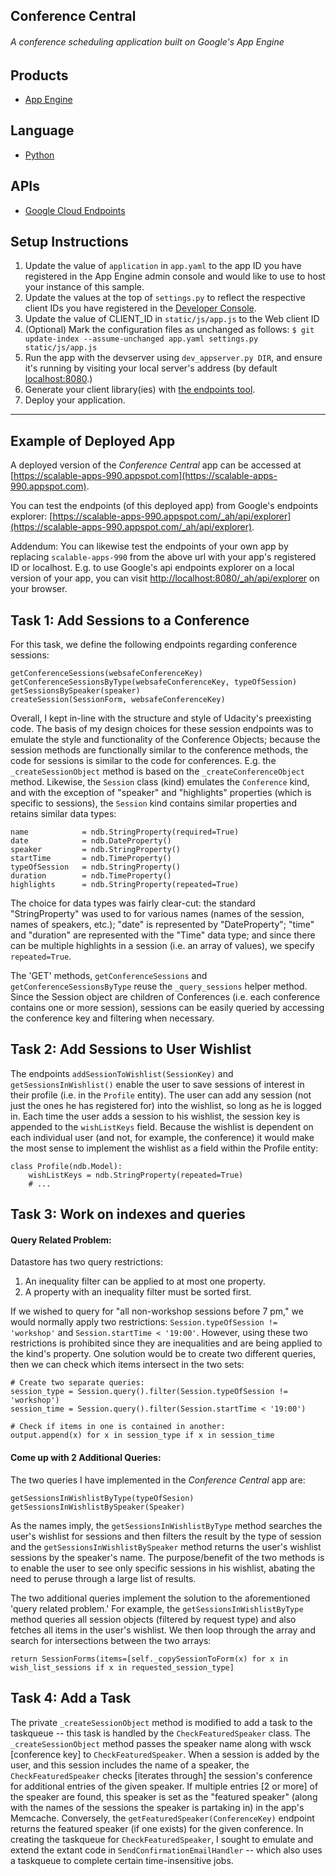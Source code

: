 ## Conference Central
###### A conference scheduling application built on Google's _App Engine_

## Products
- [App Engine][1]

## Language
- [Python][2]

## APIs
- [Google Cloud Endpoints][3]

## Setup Instructions
1.  Update the value of `application` in `app.yaml` to the app ID you
    have registered in the App Engine admin console and would like to use to host
    your instance of this sample.
2.  Update the values at the top of `settings.py` to
    reflect the respective client IDs you have registered in the
    [Developer Console][4].
3.  Update the value of CLIENT_ID in `static/js/app.js` to the Web client ID
4.  (Optional) Mark the configuration files as unchanged as follows:
    `$ git update-index --assume-unchanged app.yaml settings.py static/js/app.js`
5.  Run the app with the devserver using `dev_appserver.py DIR`, and ensure it's running by visiting
    your local server's address (by default [localhost:8080][5].)
6.  Generate your client library(ies) with [the endpoints tool][6].
7.  Deploy your application.


[1]: https://developers.google.com/appengine
[2]: http://python.org
[3]: https://developers.google.com/appengine/docs/python/endpoints/
[4]: https://console.developers.google.com/
[5]: https://localhost:8080/
[6]: https://developers.google.com/appengine/docs/python/endpoints/endpoints_tool
___________________________________________________________


## Example of Deployed App
A deployed version of the *Conference Central* app can be accessed at [https://scalable-apps-990.appspot.com](https://scalable-apps-990.appspot.com). 

You can test the endpoints (of this deployed app) from Google's endpoints explorer: [https://scalable-apps-990.appspot.com/_ah/api/explorer](https://scalable-apps-990.appspot.com/_ah/api/explorer).

Addendum: You can likewise test the endpoints of your own app by replacing `scalable-apps-990` from the above url with your app's registered ID or localhost. E.g. to use Google's api endpoints explorer on a local version of your app, you can visit [http://localhost:8080/_ah/api/explorer](http://localhost:8080/_ah/api/explorer) on your browser.


## Task 1: Add Sessions to a Conference
For this task, we define the following endpoints regarding conference sessions:

```
getConferenceSessions(websafeConferenceKey)
getConferenceSessionsByType(websafeConferenceKey, typeOfSession)
getSessionsBySpeaker(speaker)
createSession(SessionForm, websafeConferenceKey)
```

Overall, I kept in-line with the structure and style of Udacity's preexisting code. The basis of my design choices for these session endpoints was to emulate the style and functionality of the Conference Objects; because the session methods are functionally similar to the conference methods, the code for sessions is similar to the code for conferences. E.g. the `_createSessionObject` method is based on the `_createConferenceObject` method. Likewise, the `Session` class (kind) emulates the `Conference` kind, and with the exception of "speaker" and "highlights" properties (which is specific to sessions), the `Session` kind contains similar properties and retains similar data types:

```
name            = ndb.StringProperty(required=True)
date            = ndb.DateProperty()
speaker         = ndb.StringProperty()
startTime       = ndb.TimeProperty()
typeOfSession   = ndb.StringProperty()
duration        = ndb.TimeProperty()
highlights      = ndb.StringProperty(repeated=True)
```

The choice for data types was fairly clear-cut: the standard "StringProperty" was used to for various names (names of the session, names of speakers, etc.); "date" is represented by "DateProperty"; "time" and "duration" are represented with the "Time" data type; and since there can be multiple highlights in a session (i.e. an array of values), we specify `repeated=True`.

The 'GET' methods, `getConferenceSessions` and `getConferenceSessionsByType` reuse the `_query_sessions` helper method. Since the Session object are children of Conferences (i.e. each conference contains one or more session), sessions can be easily queried by accessing the conference key and filtering when necessary.


## Task 2: Add Sessions to User Wishlist
The endpoints `addSessionToWishlist(SessionKey)` and `getSessionsInWishlist()` enable the user to save sessions of interest in their profile (i.e. in the `Profile` entity). The user can add any session (not just the ones he has registered for) into the wishlist, so long as he is logged in. Each time the user adds a session to his wishlist, the session key is appended to the `wishListKeys` field. Because the wishlist is dependent on each individual user (and not, for example, the conference) it would make the most sense to implement the wishlist as a field within the Profile entity:
```
class Profile(ndb.Model):
	wishListKeys = ndb.StringProperty(repeated=True)
	# ...
```


## Task 3: Work on indexes and queries
#### Query Related Problem:
Datastore has two query restrictions:
1. An inequality filter can be applied to at most one property.
2. A property with an inequality filter must be sorted first.

If we wished to query for "all non-workshop sessions before 7 pm," we would normally apply two restrictions: `Session.typeOfSession != 'workshop'` and `Session.startTime < '19:00'`. However, using these two restrictions is prohibited since they are inequalities and are being applied to the kind's property.
One solution would be to create two different queries, then we can check which items intersect in the two sets:
```
# Create two separate queries:
session_type = Session.query().filter(Session.typeOfSession != 'workshop')
session_time = Session.query().filter(Session.startTime < '19:00')

# Check if items in one is contained in another:
output.append(x) for x in session_type if x in session_time
```

#### Come up with 2 Additional Queries:
The two queries I have implemented in the *Conference Central* app are:
```
getSessionsInWishlistByType(typeOfSesion)
getSessionsInWishlistBySpeaker(Speaker)
```
As the names imply, the `getSessionsInWishlistByType` method searches the user's wishlist for sessions and then filters the result by the type of session and the `getSessionsInWishlistBySpeaker` method returns the user's wishlist sessions by the speaker's name. The purpose/benefit of the two methods is to enable the user to see only specific sessions in his wishlist, abating the need to peruse through a large list of results.

The two additional queries implement the solution to the aforementioned 'query related problem.' For example,  the `getSessionsInWishlistByType` method 
queries all session objects (filtered by request type) and also fetches all items in the user's wishlist. We then loop through the array and search for intersections between the two arrays:
```
return SessionForms(items=[self._copySessionToForm(x) for x in wish_list_sessions if x in requested_session_type]
```


## Task 4: Add a Task

The private `_createSessionObject` method is modified to add a task to the taskqueue -- this task is handled by the `CheckFeaturedSpeaker` class. The `_createSessionObject` method passes the speaker name along with wsck [conference key] to `CheckFeaturedSpeaker`. When a session is added by the user, and this session includes the name of a speaker, the `CheckFeaturedSpeaker` checks [iterates through] the session's conference for additional entries of the given speaker. If multiple entries [2 or more] of the speaker are found, this speaker is set as the "featured speaker" (along with the names of the sessions the speaker is partaking in) in the app's Memcache. Conversely, the `getFeaturedSpeaker(ConferenceKey)` endpoint returns the featured speaker (if one exists) for the given conference.
In creating the taskqueue for `CheckFeaturedSpeaker`, I sought to emulate and extend the extant code in `SendConfirmationEmailHandler` -- which also uses a taskqueue to complete certain time-insensitive jobs. 

